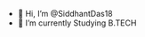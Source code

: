 - 👋 Hi, I’m @SiddhantDas18
- 🌱 I’m currently Studying B.TECH

<!---
SiddhantDas18/SiddhantDas18 is a ✨ special ✨ repository because its `README.md` (this file) appears on your GitHub profile.
You can click the Preview link to take a look at your changes.
--->
